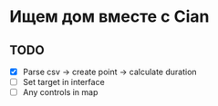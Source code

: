 # Ищем дом вместе с Cian

## TODO

- [x] Parse csv -> create point -> calculate duration
- [ ] Set target in interface
- [ ] Any controls in map
